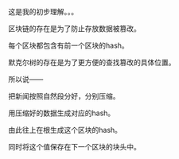 这是我的初步理解。。。


区块链的存在是为了防止存放数据被篡改。


每个区块都包含有前一个区块的hash。


默克尔树的存在是为了更方便的查找篡改的具体位置。


所以说——


把新闻按照自然段分好，分别压缩。


用压缩好的数据生成对应的hash。


由此往上在根生成这个区块的hash。


同时将这个值保存在下一个区块的块头中。
